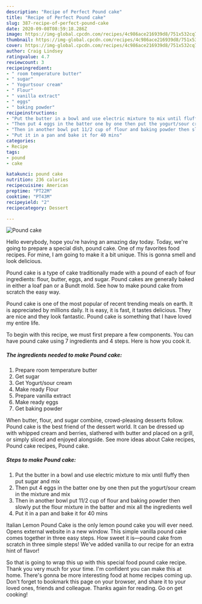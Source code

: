 ```yaml
---
description: "Recipe of Perfect Pound cake"
title: "Recipe of Perfect Pound cake"
slug: 387-recipe-of-perfect-pound-cake
date: 2020-09-08T08:59:18.286Z
image: https://img-global.cpcdn.com/recipes/4c986ace216939d8/751x532cq70/pound-cake-recipe-main-photo.jpg
thumbnail: https://img-global.cpcdn.com/recipes/4c986ace216939d8/751x532cq70/pound-cake-recipe-main-photo.jpg
cover: https://img-global.cpcdn.com/recipes/4c986ace216939d8/751x532cq70/pound-cake-recipe-main-photo.jpg
author: Craig Lindsey
ratingvalue: 4.7
reviewcount: 3
recipeingredient:
- " room temperature butter"
- " sugar"
- " Yogurtsour cream"
- " Flour"
- " vanilla extract"
- " eggs"
- " baking powder"
recipeinstructions:
- "Put the butter in a bowl and use electric mixture to mix until fluffy then put sugar and mix"
- "Then put 4 eggs in the batter one by one then put the yogurt/sour cream in the mixture and mix"
- "Then in another bowl put 11/2 cup of flour and baking powder then slowly put the flour mixture in the batter and mix all the ingredients well"
- "Put it in a pan and bake it for 40 mins"
categories:
- Recipe
tags:
- pound
- cake

katakunci: pound cake 
nutrition: 236 calories
recipecuisine: American
preptime: "PT22M"
cooktime: "PT43M"
recipeyield: "2"
recipecategory: Dessert

---
```



![Pound cake](https://img-global.cpcdn.com/recipes/4c986ace216939d8/751x532cq70/pound-cake-recipe-main-photo.jpg)

Hello everybody, hope you're having an amazing day today. Today, we're going to prepare a special dish, pound cake. One of my favorites food recipes. For mine, I am going to make it a bit unique. This is gonna smell and look delicious.

Pound cake is a type of cake traditionally made with a pound of each of four ingredients: flour, butter, eggs, and sugar. Pound cakes are generally baked in either a loaf pan or a Bundt mold. See how to make pound cake from scratch the easy way.

Pound cake is one of the most popular of recent trending meals on earth. It is appreciated by millions daily. It is easy, it is fast, it tastes delicious. They are nice and they look fantastic. Pound cake is something that I have loved my entire life.


To begin with this recipe, we must first prepare a few components. You can have pound cake using 7 ingredients and 4 steps. Here is how you cook it.

<!--inarticleads1-->

##### The ingredients needed to make Pound cake:

1. Prepare  room temperature butter
1. Get  sugar
1. Get  Yogurt/sour cream
1. Make ready  Flour
1. Prepare  vanilla extract
1. Make ready  eggs
1. Get  baking powder


When butter, flour, and sugar combine, crowd-pleasing desserts follow. Pound cake is the best friend of the dessert world. It can be dressed up with whipped cream and berries, slathered with butter and placed on a grill, or simply sliced and enjoyed alongside. See more ideas about Cake recipes, Pound cake recipes, Pound cake. 

<!--inarticleads2-->

##### Steps to make Pound cake:

1. Put the butter in a bowl and use electric mixture to mix until fluffy then put sugar and mix
1. Then put 4 eggs in the batter one by one then put the yogurt/sour cream in the mixture and mix
1. Then in another bowl put 11/2 cup of flour and baking powder then slowly put the flour mixture in the batter and mix all the ingredients well
1. Put it in a pan and bake it for 40 mins


Italian Lemon Pound Cake is the only lemon pound cake you will ever need. Opens external website in a new window. This simple vanilla pound cake comes together in three easy steps. How sweet it is—pound cake from scratch in three simple steps! We&#39;ve added vanilla to our recipe for an extra hint of flavor! 

So that is going to wrap this up with this special food pound cake recipe. Thank you very much for your time. I'm confident you can make this at home. There's gonna be more interesting food at home recipes coming up. Don't forget to bookmark this page on your browser, and share it to your loved ones, friends and colleague. Thanks again for reading. Go on get cooking!
